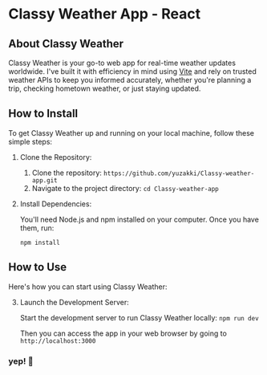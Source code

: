 # Classy Weather App - React

## About Classy Weather

Classy Weather is your go-to web app for real-time weather updates worldwide. I've built it with efficiency in mind using [Vite](https://vitejs.dev/) and rely on trusted weather APIs to keep you informed accurately, whether you're planning a trip, checking hometown weather, or just staying updated.

## How to Install

To get Classy Weather up and running on your local machine, follow these simple steps:

1. Clone the Repository:

   1. Clone the repository: `https://github.com/yuzakki/Classy-weather-app.git`
   2. Navigate to the project directory: `cd Classy-weather-app`

2. Install Dependencies:

   You'll need Node.js and npm installed on your computer. Once you have them, run:

   `npm install`

## How to Use

Here's how you can start using Classy Weather:

3. Launch the Development Server:

   Start the development server to run Classy Weather locally: `npm run dev`

   Then you can access the app in your web browser by going to `http://localhost:3000`

### yep! 🙌
